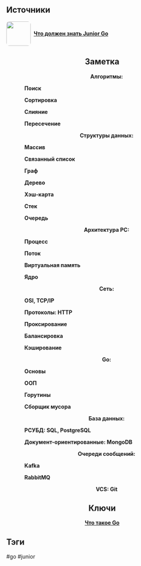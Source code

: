 <h2 align="left">Источники</h2>
<div style="text-align: left">
	<ul style="padding: 0; list-style-type: none; display: flex; flex-direction: column; align-items: left;">
		<li style="display: flex; align-items: center">
			<img
			style="border-radius: 8px; margin-right: 8px; width: 64px; height: 64px; object-fit: cover"
			src="https://i1.ytimg.com/vi/sr8u1V_nno4/maxresdefault.jpg"
			/>
			<strong><a href="https://www.youtube.com/watch?v=sr8u1V_nno4">Что должен знать Junior Go</a></strong>
	    </li>
	</ul>
</div>
<h2 align="center">Заметка</h2>
<div align="center">
	<ul style="list-style-type: none">
		<li>
			<strong><p>Алгоритмы:</p></strong>
			<ul align="left" style="list-style-type: none">
				<li><strong><p>Поиск</p></strong></li>
				<li><strong><p>Сортировка</p></strong></li>
				<li><strong><p>Слияние</p></strong></li>
				<li><strong><p>Пересечение</p></strong></li>
			</ul>
		</li>
		<li>
			<strong><p>Структуры данных:</p></strong>
			<ul align="left" style="list-style-type: none">
				<li><strong><p>Массив</p></strong></li>
				<li><strong><p>Связанный список</p></strong></li>
				<li><strong><p>Граф</p></strong></li>
				<li><strong><p>Дерево</p></strong></li>
				<li><strong><p>Хэш-карта</p></strong></li>
				<li><strong><p>Стек</p></strong></li>
				<li><strong><p>Очередь</p></strong></li>
			</ul>
		</li>
		<li>
			<strong><p>Архитектура PC:</p></strong>
			<ul align="left" style="list-style-type: none">
				<li><strong><p>Процесс</p></strong></li>
				<li><strong><p>Поток</p></strong></li>
				<li><strong><p>Виртуальная память</p></strong></li>
				<li><strong><p>Ядро</p></strong></li>
			</ul>
		</li>
		<li>
			<strong><p>Сеть:</p></strong>
			<ul align="left" style="list-style-type: none">
				<li><strong><p>OSI, TCP/IP</p></strong></li>
				<li><strong><p>Протоколы: HTTP</p></strong></li>
				<li><strong><p>Проксирование</p></strong></li>
				<li><strong><p>Балансировка</p></strong></li>
				<li><strong><p>Кэширование</p></strong></li>
			</ul>
		</li>
		<li>
			<strong><p>Go:</p></strong>
			<ul align="left" style="list-style-type: none">
				<li><strong><p>Основы</p></strong></li>
				<li><strong><p>ООП</p></strong></li>
				<li><strong><p>Горутины</p></strong></li>
				<li><strong><p>Сборщик мусора</p></strong></li>
			</ul>
		</li>
		<li>
			<strong><p>База данных:</p></strong>
			<ul align="left" style="list-style-type: none">
				<li><strong><p>РСУБД: SQL, PostgreSQL</p></strong></li>
				<li><strong><p>Документ-ориентированные: MongoDB</p></strong></li>
			</ul>
		</li>
		<li>
			<strong><p>Очереди сообщений:</p></strong>
			<ul align="left" style="list-style-type: none">
				<li><strong><p>Kafka</p></strong></li>
				<li><strong><p>RabbitMQ</p></strong></li>
			</ul>
		</li>
		<li>
			<strong><p>VCS: Git</p></strong>
		</li>
	</ul>
</div>
<h2 align="center">Ключи</h2>
<div style="display: flex; align-items: flex-start;">
  <ul style="list-style-type: none; margin: 0; padding: 0; text-align: center; flex-grow: 1;">
    <li>
	    <strong><a href="obsidian://open?file=Go/Что такое Go">Что такое Go</a></strong>
	</li>
  </ul>
</div>
<h2 align="left">Тэги</h2>
#go #junior